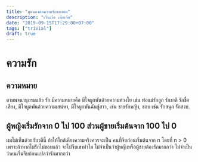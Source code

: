 ```yaml
---
title: "มุมมองต่อความรักของผม"
description: "เวิ่นเว้อ เพ้อเจ้อ"
date: "2019-09-15T17:29:00+07:00"
tags: ["trivial"]
draft: true
---
```

# ความรัก
## ความหมาย
ตามพจนานุกรมแล้ว รัก มีความหมายคือ มีใจผูกพันด้วยความห่วงใย เช่น พ่อแม่รักลูก รักชาติ รักชื่อเสียง, มีใจผูกพันด้วยความเสน่หา, มีใจผูกพันฉันชู้สาว, เช่น ชายรักหญิง, ชอบ เช่น รักสนุก รักสงบ.

## ผู้หญิงเริ่มรักจาก 0 ไป 100 ส่วนผู้ชายเริ่มต้นจาก 100 ไป 0
ผมไม่เห็นด้วยกับวลีนี้ ถ้าให้ใกล้เคียงความจริงควรจะเป็น คนที่จีบก่อนเริ่มต้นจาก n โดยที่ n > 0 เพราะถ้าหากไม่รักไม่ชอบแล้ว จะไปจีบเขาทำไม ไม่จำเป็นว่าผู้หญิงหรือผู้ชายต้องรักมากกว่า ไม่จำเป็นว่าคนเริ่มจีบก่อนแปลว่ารักมากกว่า 